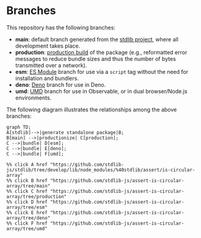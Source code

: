 <!--

@license Apache-2.0

Copyright (c) 2022 The Stdlib Authors.

Licensed under the Apache License, Version 2.0 (the "License");
you may not use this file except in compliance with the License.
You may obtain a copy of the License at

    http://www.apache.org/licenses/LICENSE-2.0

Unless required by applicable law or agreed to in writing, software
distributed under the License is distributed on an "AS IS" BASIS,
WITHOUT WARRANTIES OR CONDITIONS OF ANY KIND, either express or implied.
See the License for the specific language governing permissions and
limitations under the License.

-->

# Branches

This repository has the following branches:

-   **main**: default branch generated from the [stdlib project][stdlib-url], where all development takes place.
-   **production**: [production build][production-url] of the package (e.g., reformatted error messages to reduce bundle sizes and thus the number of bytes transmitted over a network).
-   **esm**: [ES Module][esm-url] branch for use via a `script` tag without the need for installation and bundlers.
-   **deno**: [Deno][deno-url] branch for use in Deno.
-   **umd**: [UMD][umd-url] branch for use in Observable, or in dual browser/Node.js environments.

The following diagram illustrates the relationships among the above branches:

```mermaid
graph TD;
A[stdlib]-->|generate standalone package|B;
B[main] -->|productionize| C[production];
C -->|bundle| D[esm];
C -->|bundle| E[deno];
C -->|bundle| F[umd];

%% click A href "https://github.com/stdlib-js/stdlib/tree/develop/lib/node_modules/%40stdlib/assert/is-circular-array"
%% click B href "https://github.com/stdlib-js/assert-is-circular-array/tree/main"
%% click C href "https://github.com/stdlib-js/assert-is-circular-array/tree/production"
%% click D href "https://github.com/stdlib-js/assert-is-circular-array/tree/esm"
%% click E href "https://github.com/stdlib-js/assert-is-circular-array/tree/deno"
%% click F href "https://github.com/stdlib-js/assert-is-circular-array/tree/umd"
```

[stdlib-url]: https://github.com/stdlib-js/stdlib/tree/develop/lib/node_modules/%40stdlib/assert/is-circular-array
[production-url]: https://github.com/stdlib-js/assert-is-circular-array/tree/production
[deno-url]: https://github.com/stdlib-js/assert-is-circular-array/tree/deno
[umd-url]: https://github.com/stdlib-js/assert-is-circular-array/tree/umd
[esm-url]: https://github.com/stdlib-js/assert-is-circular-array/tree/esm